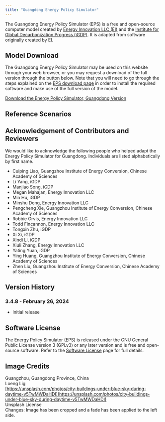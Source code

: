 ```yaml
---
title: "Guangdong Energy Policy Simulator"
---
```


The Guangdong Energy Policy Simulator (EPS) is a free and open-source computer model created by [Energy Innovation LLC (EI)](https://energyinnovation.org/) and the [Institute for Global Decarbonization Progress (iGDP)](http://www.igdp.cn/). It is adapted from software originally created by EI.

## Model Download

The Guangdong Energy Policy Simulator may be used on this website through your web browser, or you may request a download of the full version through the button below. Note that you will need to go through the steps explained on the [EPS download page](../download) in order to install the required software and make use of the full version of the model.

<p><a href="https://forms.monday.com/forms/86fe7b7eaca1bc73fa10a82f2174fdd8?r=use1" class="btn">Download the Energy Policy Simulator, Guangdong Version</a></p>

## Reference Scenarios

## Acknowledgement of Contributors and Reviewers
We would like to acknowledge the following people who helped adapt the Energy Policy Simulator for Guangdong. Individuals are listed alphabetically by first name.

* Cuiping Liao, Guangzhou Institute of Energy Conversion, Chinese Academy of Sciences
* Li Yang, iGDP
* Manjiao Song, iGDP
* Megan Mahajan, Energy Innovation LLC
* Min Hu, iGDP
* Minshu Deng, Energy Innovation LLC
* Pengcheng Xie, Guangzhou Institute of Energy Conversion, Chinese Academy of Sciences
* Robbie Orvis, Energy Innovation LLC
* Todd Fincannon, Energy Innovation LLC
* Tongxin Zhu, iGDP
* Xi Xi, iGDP
* Xindi Li, iGDP
* Xiuli Zhang, Energy Innovation LLC
* Yating Yuan, iGDP
* Ying Huang, Guangzhou Institute of Energy Conversion, Chinese Academy of Sciences
* Zhen Liu, Guangzhou Institute of Energy Conversion, Chinese Academy of Sciences

## Version History

### **3.4.8 - February 26, 2024**

* Initial release

## Software License

The Energy Policy Simulator (EPS) is released under the GNU General Public License version 3 (GPLv3) or any later version and is free and open-source software. Refer to the [Software License](../software-license) page for full details.

## Image Credits
Guangzhou, Guangdong Province, China<br/>
Loeng Lig<br/>
[https://unsplash.com/photos/city-buildings-under-blue-sky-during-daytime-v5TwMWDaHDI](https://unsplash.com/photos/city-buildings-under-blue-sky-during-daytime-v5TwMWDaHDI)<br/>
Unsplash License<br/>
Changes: Image has been cropped and a fade has been applied to the left side.
